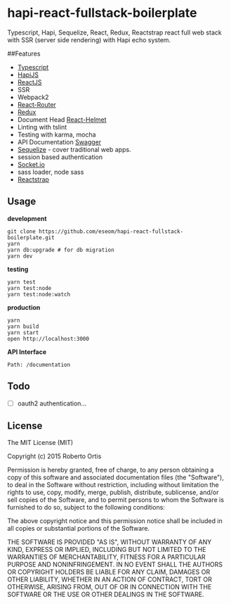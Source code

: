 # hapi-react-fullstack-boilerplate

Typescript, Hapi, Sequelize, React, Redux, Reactstrap
react full web stack with SSR (server side rendering) with Hapi echo system.

##Features
* [Typescript](https://www.typescriptlang.org/)
* [HapiJS](https://github.com/hapijs/hapi)
* [ReactJS](https://github.com/reactjs)
* SSR
* Webpack2
* [React-Router](https://github.com/rackt/react-router)
* [Redux](https://github.com/rackt/redux)
* Document Head [React-Helmet](https://github.com/nfl/react-helmet)
* Linting with tslint
* Testing with karma, mocha
* API Documentation [Swagger](https://github.com/glennjones/hapi-swagger)
* [Sequelize](https://github.com/sequelize/sequelize) - cover traditional web apps.
* session based authentication
* [Socket.io](https://github.com/socketio/socket.io)
* sass loader, node sass
* [Reactstrap](https://reactstrap.github.io/)

## Usage
**development**

```
git clone https://github.com/eseom/hapi-react-fullstack-boilerplate.git
yarn
yarn db:upgrade # for db migration
yarn dev
```

**testing**

```
yarn test
yarn test:node
yarn test:node:watch
```

**production**

```
yarn
yarn build
yarn start
open http://localhost:3000
```


**API Interface**

    Path: /documentation


## Todo
* [ ] oauth2 authentication...

## License
The MIT License (MIT)

Copyright (c) 2015 Roberto Ortis

Permission is hereby granted, free of charge, to any person obtaining a copy
of this software and associated documentation files (the "Software"), to deal
in the Software without restriction, including without limitation the rights
to use, copy, modify, merge, publish, distribute, sublicense, and/or sell
copies of the Software, and to permit persons to whom the Software is
furnished to do so, subject to the following conditions:

The above copyright notice and this permission notice shall be included in all
copies or substantial portions of the Software.

THE SOFTWARE IS PROVIDED "AS IS", WITHOUT WARRANTY OF ANY KIND, EXPRESS OR
IMPLIED, INCLUDING BUT NOT LIMITED TO THE WARRANTIES OF MERCHANTABILITY,
FITNESS FOR A PARTICULAR PURPOSE AND NONINFRINGEMENT. IN NO EVENT SHALL THE
AUTHORS OR COPYRIGHT HOLDERS BE LIABLE FOR ANY CLAIM, DAMAGES OR OTHER
LIABILITY, WHETHER IN AN ACTION OF CONTRACT, TORT OR OTHERWISE, ARISING FROM,
OUT OF OR IN CONNECTION WITH THE SOFTWARE OR THE USE OR OTHER DEALINGS IN THE
SOFTWARE.
